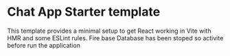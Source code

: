 #  Chat App Starter template

This template provides a minimal setup to get React working in Vite with HMR and some ESLint rules.
 Fire base Database has been stoped so  activite before run the application 
